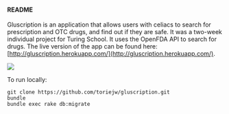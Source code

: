 #### README

Gluscription is an application that allows users with celiacs to search for prescription and OTC drugs, and find out if they are safe. It was a two-week individual project for Turing School. It uses the OpenFDA API to search for drugs. The live version of the app can be found here: [http://gluscription.herokuapp.com/](http://gluscription.herokuapp.com/).

![](http://g.recordit.co/HJEiwA2isk.gifk)

To run locally:

`git clone https://github.com/toriejw/gluscription.git`  
`bundle`  
`bundle exec rake db:migrate`  
